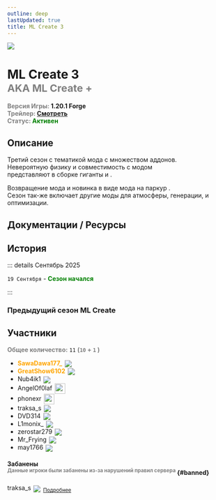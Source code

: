 ```yaml
---
outline: deep
lastUpdated: true
title: ML Create 3
---
```


![](/WIKI/ML-Create-3/banner.png)

# ML Create 3 <br/> <span style="color: gray;"><sup>AKA ML Create +</sup></span>
**<span style="color: gray;">Версия Игры:</span> 1.20.1 Forge**<br/>
**<span style="color: gray;">Трейлер:</span> [Смотреть](https://youtu.be/M8KChje108Q)**<br/>
**<span style="color: gray;">Статус:</span> <span style="color:green;">Активен</span>**
<!-- <br/><span style="color: gray;"><sub>19.09.2025 - 00.00.2025</sub></span><br/> -->

## Описание

Третий сезон с тематикой мода <Pill name="Create v5" link="https://www.curseforge.com/minecraft/mc-mods/create" image="https://media.forgecdn.net/avatars/thumbnails/1065/184/256/256/638598725500886388.png" color="#868dcc"/> с множеством аддонов.<br/> 
Невероятную физику и совместимость с модом  <Pill name="Create" link="https://www.curseforge.com/minecraft/mc-mods/create" image="https://media.forgecdn.net/avatars/thumbnails/1065/184/256/256/638598725500886388.png" color="#868dcc"/><br/> представляют в сборке гиганты <Pill name="Valkyrien Skies" link="https://modrinth.com/mod/valkyrien-skies" image="https://cdn.modrinth.com/data/V5ujR2yw/d156dee2ce00ca6ce07343bf8db374a05893f376.png" color="#868dcc"/> и <Pill name="Clockwork" link="https://www.curseforge.com/minecraft/mc-mods/create-clockwork" image="https://media.forgecdn.net/avatars/thumbnails/925/381/64/64/638393946266044506_animated.gif" color="#868dcc"/>.

Возвращение мода <Pill name="Etched" link="/wiki/season/ml-create-3/etched" image="https://media.forgecdn.net/avatars/thumbnails/939/472/64/64/638419301379970746.png" color="#868dcc"/> и новинка в виде мода на паркур <Pill name="ParCool!" link="/wiki/season/ml-create-3/parcool" image="https://media.forgecdn.net/avatars/thumbnails/944/831/64/64/638429142781134750.png" color="#868dcc"  />. <br/>Сезон так-же включает другие моды для атмосферы, генерации, и оптимизации.


## Документации / Ресурсы
<Links :items="[
    { 
        name: 'Сборка', 
        link: 'ml-create-3/modpack', 
        icon: 'solar:box-bold-duotone',
        color: '#868dcc'
    },
    { 
        name: 'ParCool!', 
        link: 'ml-create-3/parcool', 
        icon: 'solar:running-round-bold-duotone', 
        color: '#868dcc' 
    },
    { 
        name: 'Etched', 
        link: 'ml-create-3/etched', 
        icon: 'solar:play-circle-bold-duotone',
        color: '#868dcc'
    },
    { 
        name: 'FlectoneChat', 
        link: 'ml-create-3/flectone-chat', 
        icon: 'solar:chat-round-dots-bold-duotone',
        color: '#868dcc'
    },
    // { 
    //     name: 'Доп Механики', 
    //     link: 'ml-legacy/additional-mechanics', 
    //     icon: 'solar:cpu-bold-duotone', 
    //     color: '#868dcc' 
    // },
    // { 
    //     name: 'FlectonePulse', 
    //     link: 'ml-legacy/flectone-pulse', 
    //     icon: 'solar:chat-round-dots-bold-duotone',
    //     color: '#868dcc'
    // },
    // {
    //     name: 'Brewery',
    //     link: '/brewery/ml-legacy/alcoholic-drinks',
    //     icon: 'solar:wineglass-bold-duotone', 
    //     color: '#868dcc' 
    // },
    ]"
/> 

## История

::: details Cентябрь 2025

`19 Cентября` - **<span style="color: green;">Сезон начался</span>**

:::
### Предыдущий сезон ML Create

<Links :items="[
    { 
        name: 'ML Create & Magic', 
        link: '../archive/ml-createmagic', 
        icon: 'solar:archive-bold-duotone',
        color: '#868dcc'
    },
    { 
        name: 'ML Create 2', 
        link: './ml-create-2', 
        icon: 'solar:archive-bold-duotone',
        color: '#868dcc'
    },
  ]"
/>

## Участники 
**<span style="color: gray;">Общее количество:</span>** `11` 
**<span style="color: gray;"> (`10` + `1` [<iconify-icon icon="solar:user-block-bold-duotone"  style="margin:center;color: #FF0000"></iconify-icon>](#banned))</span><br/>**



- **<span style="color: orange;">SawaDawa177_</span>** <img src="https://api.mineatar.io/face/0c81442c240b4087851ff50f3d8fd589?scale=3" style="display: inline; margin: 0 2px; vertical-align: middle;" />
- **<span style="color: orange;">GreatShow6102</span>** <img src="https://api.mineatar.io/face/ceb1b631-d2ff-4166-8458-e4c8498e1248?scale=3" style="display: inline; margin: 0 2px; vertical-align: middle;" />
- Nub4ik1  <img src="https://api.mineatar.io/face/d2b496f0-c2b0-4849-8dee-a6bda731a7eb?scale=3" style="display: inline; margin: 0 2px; vertical-align: middle;" />
- AngelOf0laf <img src="/minecraft/playerHeads/steveHead.png" style="display: inline; margin: 0 2px; vertical-align: middle;" width="24" height="24"/>
- phonexr <img src="/minecraft/playerHeads/steveHead.png" style="display: inline; margin: 0 2px; vertical-align: middle;" width="24" height="24"/>
- traksa_s <img src="https://api.mineatar.io/face/45e529c8-4a8e-44eb-b02c-5b99e41a9d1c?scale=3" style="display: inline; margin: 0 2px; vertical-align: middle;" />
- DVD314 <img src="https://api.mineatar.io/face/9806b0b5-baa2-48c6-b70e-64af239a78eb?scale=3" style="display: inline; margin: 0 2px; vertical-align: middle;" /> 
- L1monix_ <img src="https://api.mineatar.io/face/e5c50ccc-106a-4e4f-bdbc-48c003d80427?scale=3" style="display: inline; margin: 0 2px; vertical-align: middle;" /> 
- zerostar279 <img src="https://api.mineatar.io/face/cfc33bd0-b49d-4b65-99d8-92ee7090a011?scale=3" style="display: inline; margin: 0 2px; vertical-align: middle;" />
- Mr_Frying <img src="https://api.mineatar.io/face/8a587fdf-a714-42db-b460-cac37bfaaaeb?scale=3" style="display: inline; margin: 0 2px; vertical-align: middle;" />
- may1766 <img src="https://api.mineatar.io/face/8d88b0f3-2c0b-43d8-aa60-1a963f816949?scale=3" style="display: inline; margin: 0 2px; vertical-align: middle;" />


#### Забанены <br/><span style="color: gray;"><sup>Данные игроки были забанены из-за нарушений правил сервера</sup></span> {#banned} 
<iconify-icon icon="solar:user-block-bold-duotone"  style="margin:center;color: #FF0000"></iconify-icon> traksa_s <img src="https://api.mineatar.io/face/45e529c8-4a8e-44eb-b02c-5b99e41a9d1c?scale=3" style="display: inline; margin: 0 2px; vertical-align: middle;" /> 
<span style="color: gray;"><sub>[Подробнее](https://discord.com/channels/1120257989874561066/1404086796350132405)</sub></span><br/>



